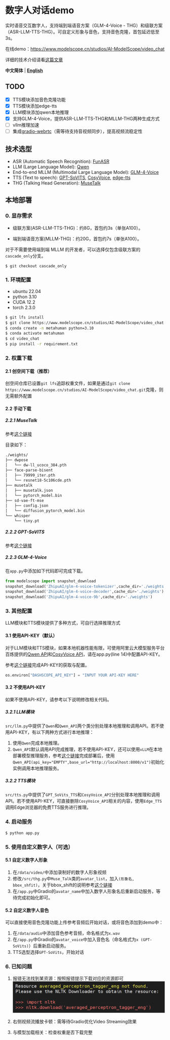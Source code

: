# 数字人对话demo
实时语音交互数字人，支持端到端语音方案（GLM-4-Voice - THG）和级联方案（ASR-LLM-TTS-THG）。可自定义形象与音色，支持音色克隆，首包延迟低至3s。

在线demo：https://www.modelscope.cn/studios/AI-ModelScope/video_chat

详细的技术介绍请看[这篇文章](https://mp.weixin.qq.com/s/jpoB8O2IyjhXeAWNWnAj7A)

**中文简体** | [**English**](./docs/README_en.md)

## TODO
- [x] TTS模块添加音色克隆功能
- [x] TTS模块添加edge-tts
- [x] LLM模块添加qwen本地推理
- [x] 支持GLM-4-Voice，提供ASR-LLM-TTS-THG和MLLM-THG两种生成方式
- [ ] vllm推理加速
- [ ] 集成[gradio-webrtc](https://github.com/freddyaboulton/gradio-webrtc)（需等待支持音视频同步），提高视频流稳定性
 
## 技术选型
* ASR (Automatic Speech Recognition): [FunASR](https://github.com/modelscope/FunASR)
* LLM (Large Language Model): [Qwen](https://github.com/QwenLM/Qwen)
* End-to-end MLLM (Multimodal Large Language Model): [GLM-4-Voice](https://github.com/THUDM/GLM-4-Voice/tree/main)
* TTS (Text to speech): [GPT-SoVITS](https://github.com/RVC-Boss/GPT-SoVITS), [CosyVoice](https://github.com/FunAudioLLM/CosyVoice), [edge-tts](https://github.com/rany2/edge-tts)
* THG (Talking Head Generation): [MuseTalk](https://github.com/TMElyralab/MuseTalk/tree/main)


## 本地部署
### 0. 显存需求
* 级联方案(ASR-LLM-TTS-THG)：约8G，首包约3s（单张A100）。
  
* 端到端语音方案(MLLM-THG)：约20G，首包约7s（单张A100）。
  
对于不需要使用端到端 MLLM 的开发者，可以选择仅包含级联方案的`cascade_only`分支。
```bash
$ git checkout cascade_only
```

### 1. 环境配置

* ubuntu 22.04
* python 3.10
* CUDA 12.2
* torch 2.3.0

```bash
$ git lfs install
$ git clone https://www.modelscope.cn/studios/AI-ModelScope/video_chat.git
$ conda create -n metahuman python=3.10
$ conda activate metahuman
$ cd video_chat
$ pip install -r requirement.txt
```

### 2. 权重下载
#### 2.1 创空间下载（推荐）
创空间仓库已设置`git lfs`追踪权重文件，如果是通过`git clone https://www.modelscope.cn/studios/AI-ModelScope/video_chat.git`克隆，则无需额外配置

#### 2.2 手动下载
##### 2.2.1 MuseTalk

参考[这个链接](https://github.com/TMElyralab/MuseTalk/blob/main/README.md#download-weights)

目录如下：
``` plaintext
./weights/
├── dwpose
│   └── dw-ll_ucoco_384.pth
├── face-parse-bisent
│   ├── 79999_iter.pth
│   └── resnet18-5c106cde.pth
├── musetalk
│   ├── musetalk.json
│   └── pytorch_model.bin
├── sd-vae-ft-mse
│   ├── config.json
│   └── diffusion_pytorch_model.bin
└── whisper
    └── tiny.pt
```
##### 2.2.2 GPT-SoVITS

参考[这个链接](https://github.com/RVC-Boss/GPT-SoVITS/blob/main/docs/cn/README.md#%E9%A2%84%E8%AE%AD%E7%BB%83%E6%A8%A1%E5%9E%8B)

##### 2.2.3 GLM-4-Voice
在`app.py`中添加如下代码即可完成下载。
```python
from modelscope import snapshot_download
snapshot_download('ZhipuAI/glm-4-voice-tokenizer',cache_dir='./weights')
snapshot_download('ZhipuAI/glm-4-voice-decoder',cache_dir='./weights')
snapshot_download('ZhipuAI/glm-4-voice-9b',cache_dir='./weights')
```

### 3. 其他配置
LLM模块和TTS模块提供了多种方式，可自行选择推理方式
#### 3.1 使用API-KEY（默认）
对于LLM模块和TTS模块，如果本地机器性能有限，可使用阿里云大模型服务平台百炼提供的[Qwen API](https://help.aliyun.com/zh/dashscope/developer-reference/tongyi-thousand-questions/?spm=a2c4g.11186623.0.0.581423edryZ54Q)和[CosyVoice API](https://help.aliyun.com/zh/dashscope/developer-reference/cosyvoice-large-model-for-speech-synthesis/?spm=a2c4g.11186623.0.0.79ce23ednMIj9m)，请在app.py(line 14)中配置API-KEY。

参考[这个链接](https://help.aliyun.com/zh/dashscope/developer-reference/acquisition-and-configuration-of-api-key?spm=a2c4g.11186623.0.0.7b7344b7jkORJj)完成API-KEY的获取与配置。

```python
os.environ["DASHSCOPE_API_KEY"] = "INPUT YOUR API-KEY HERE"
```

#### 3.2 不使用API-KEY 
如果不使用API-KEY，请参考以下说明修改相关代码。
##### 3.2.1 LLM模块
`src/llm.py`中提供了`Qwen`和`Qwen_API`两个类分别处理本地推理和调用API。若不使用API-KEY，有以下两种方式进行本地推理：
1. 使用`Qwen`完成本地推理。
2. `Qwen_API`默认调用API完成推理，若不使用API-KEY，还可以使用`vLLM`在本地部署模型推理服务，参考[这个链接](https://qwen.readthedocs.io/zh-cn/latest/getting_started/quickstart.html#vllm-for-deployment)完成部署后，使用`Qwen_API(api_key="EMPTY",base_url="http://localhost:8000/v1")`初始化实例调用本地推理服务。

##### 3.2.2 TTS模块
`src/tts.py`中提供了`GPT_SoVits_TTS`和`CosyVoice_API`分别处理本地推理和调用API。若不使用API-KEY，可直接删除`CosyVoice_API`相关的内容，使用`Edge_TTS`调用Edge浏览器的免费TTS服务进行推理。

### 4. 启动服务

```bash
$ python app.py
```
### 5. 使用自定义数字人（可选）
#### 5.1 自定义数字人形象
1. 在`/data/video/`中添加录制好的数字人形象视频
2. 修改`/src/thg.py`中`Muse_Talk`类的`avatar_list`，加入`(形象名, bbox_shfit)`，关于bbox_shift的说明参考[这个链接](https://github.com/TMElyralab/MuseTalk?tab=readme-ov-file#use-of-bbox_shift-to-have-adjustable-results)
3. 在`/app.py`中Gradio的`avatar_name`中加入数字人形象名后重新启动服务，等待完成初始化即可。

#### 5.2 自定义数字人音色
可以直接使用音色克隆功能上传参考音频后开始对话，或将音色添加到demo中：
1. 在`/data/audio`中添加音色参考音频，命名格式为`x.wav`
2. 在`/app.py`中Gradio的`avatar_voice`中加入音色名（命名格式为`x (GPT-SoVits)`）后重新启动服务。
3. TTS选型选择`GPT-SoVits`，开始对话

### 6. 已知问题
1. 报错无法找到某资源：按照报错提示下载对应的资源即可
![alt text](image.png)

2. 右侧视频流播放卡顿：需等待Gradio优化Video Streaming效果
3. 与模型加载相关：检查权重是否下载完整
